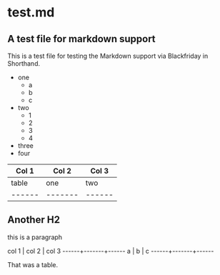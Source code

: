
# test.md

## A test file for markdown support

This is a test file for testing the Markdown support via Blackfriday in Shorthand.

+ one
    + a
    + b
    + c
+ two
    + 1
    + 2
    + 3
    + 4
+ three
+ four

Col 1 | Col 2 | Col 3
------|-------|------
table | one   | two
------|-------|------


## Another H2

this is a paragraph

col 1 | col 2 | col 3
------+-------+------
a     | b     | c
------+-------+------

That was a table.


